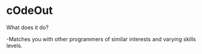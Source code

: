 # cOdeOut
What does it do?

-Matches you with other programmers of similar interests and varying skills levels.
